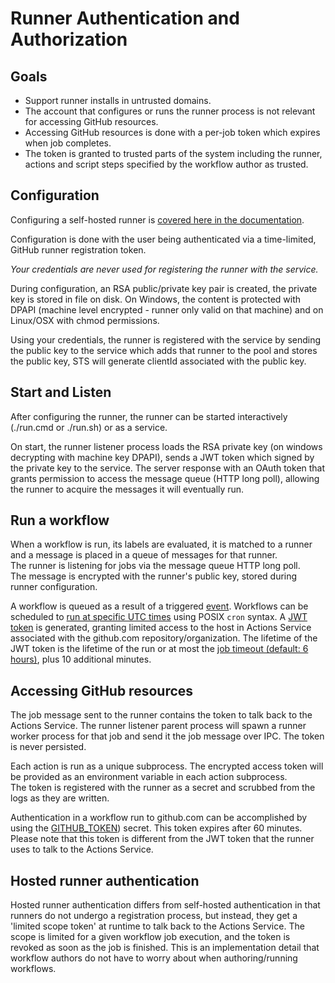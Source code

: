 # Runner Authentication and Authorization

## Goals
  - Support runner installs in untrusted domains.
  - The account that configures or runs the runner process is not relevant for accessing GitHub resources.
  - Accessing GitHub resources is done with a per-job token which expires when job completes.
  - The token is granted to trusted parts of the system including the runner, actions and script steps specified by the workflow author as trusted. 

## Configuration

Configuring a self-hosted runner is [covered here in the documentation](https://help.github.com/en/actions/hosting-your-own-runners/adding-self-hosted-runners).

Configuration is done with the user being authenticated via a time-limited, GitHub runner registration token.

*Your credentials are never used for registering the runner with the service.*

During configuration, an RSA public/private key pair is created, the private key is stored in file on disk. On Windows, the content is protected with DPAPI (machine level encrypted - runner only valid on that machine) and on Linux/OSX with chmod permissions.

Using your credentials, the runner is registered with the service by sending the public key to the service which adds that runner to the pool and stores the public key, STS will generate clientId associated with the public key.

## Start and Listen

After configuring the runner, the runner can be started interactively (./run.cmd or ./run.sh) or as a service.

On start, the runner listener process loads the RSA private key (on windows decrypting with machine key DPAPI), sends a JWT token which signed by the private key to the service.
The server response with an OAuth token that grants permission to access the message queue (HTTP long poll), allowing the runner to acquire the messages it will eventually run.

## Run a workflow

When a workflow is run, its labels are evaluated, it is matched to a runner and a message is placed in a queue of messages for that runner.  
The runner is listening for jobs via the message queue HTTP long poll.  
The message is encrypted with the runner's public key, stored during runner configuration.  

A workflow is queued as a result of a triggered [event](https://help.github.com/en/actions/reference/events-that-trigger-workflows). Workflows can be scheduled to [run at specific UTC times](https://help.github.com/en/actions/reference/events-that-trigger-workflows#scheduled-events-schedule) using POSIX `cron` syntax.
A [JWT token](http://self-issued.info/docs/draft-ietf-oauth-json-web-token.html) is generated, granting limited access to the host in Actions Service associated with the github.com repository/organization.
The lifetime of the JWT token is the lifetime of the run or at most the [job timeout (default: 6 hours)](https://help.github.com/en/actions/reference/workflow-syntax-for-github-actions#jobsjob_idtimeout-minutes), plus 10 additional minutes.

## Accessing GitHub resources

The job message sent to the runner contains the token to talk back to the Actions Service.
The runner listener parent process will spawn a runner worker process for that job and send it the job message over IPC.
The token is never persisted.

Each action is run as a unique subprocess.
The encrypted access token will be provided as an environment variable in each action subprocess.  
The token is registered with the runner as a secret and scrubbed from the logs as they are written.

Authentication in a workflow run to github.com can be accomplished by using the [GITHUB_TOKEN](https://help.github.com/en/actions/configuring-and-managing-workflows/authenticating-with-the-github_token#about-the-github_token-secret)) secret. This token expires after 60 minutes. Please note that this token is different from the JWT token that the runner uses to talk to the Actions Service.

## Hosted runner authentication

Hosted runner authentication differs from self-hosted authentication in that runners do not undergo a registration process, but instead, they get a 'limited scope token' at runtime to talk back to the Actions Service. The scope is limited for a given workflow job execution, and the token is revoked as soon as the job is finished. This is an implementation detail that workflow authors do not have to worry about when authoring/running workflows.